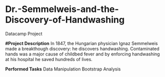 # Dr.-Semmelweis-and-the-Discovery-of-Handwashing
Datacamp Project

**#Project Description**
In 1847, the Hungarian physician Ignaz Semmelweis made a breakthough discovery: he discovers handwashing. Contaminated hands was a major cause of childbed fever and by enforcing handwashing at his hospital he saved hundreds of lives.

**Performed Tasks**
Data Manipulation
Bootstrap Analysis
